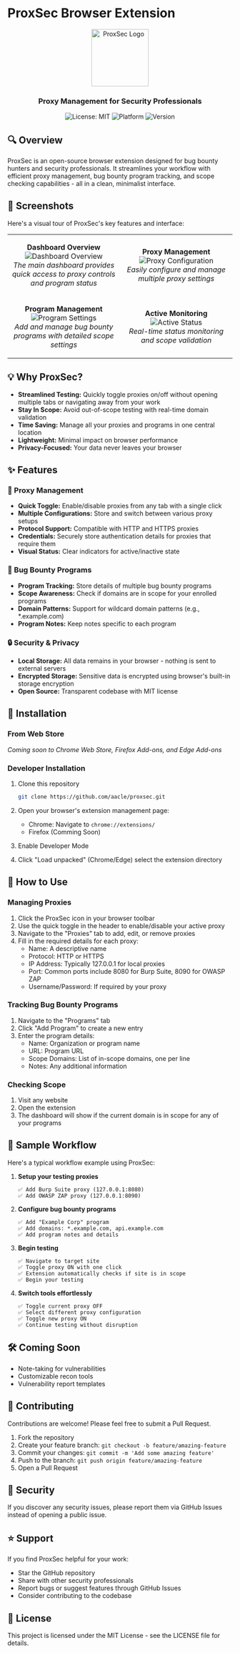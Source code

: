 # ProxSec Browser Extension

<div align="center">
  <img src="icons/icon128.png" alt="ProxSec Logo" width="128" height="128">
  <br>
  <h3>Proxy Management for Security Professionals</h3>
  
  ![License: MIT](https://img.shields.io/badge/License-MIT-blue.svg)
  ![Platform](https://img.shields.io/badge/Platform-Chrome%20|%20Firefox%20|%20Edge-lightgrey)
  ![Version](https://img.shields.io/badge/Version-1.0.0-purple)
</div>

## 🔍 Overview

ProxSec is an open-source browser extension designed for bug bounty hunters and security professionals. It streamlines your workflow with efficient proxy management, bug bounty program tracking, and scope checking capabilities - all in a clean, minimalist interface.

## 📸 Screenshots

Here's a visual tour of ProxSec's key features and interface:

<table>
  <tr>
    <td width="50%">
      <p align="center">
        <strong>Dashboard Overview</strong><br>
        <img src="screenshots/image1.png" alt="Dashboard Overview"/><br>
        <em>The main dashboard provides quick access to proxy controls and program status</em>
      </p>
    </td>
    <td width="50%">
      <p align="center">
        <strong>Proxy Management</strong><br>
        <img src="screenshots/image2.png" alt="Proxy Configuration"/><br>
        <em>Easily configure and manage multiple proxy settings</em>
      </p>
    </td>
  </tr>
  <tr>
    <td width="50%">
      <p align="center">
        <strong>Program Management</strong><br>
        <img src="screenshots/image3.png" alt="Program Settings"/><br>
        <em>Add and manage bug bounty programs with detailed scope settings</em>
      </p>
    </td>
    <td width="50%">
      <p align="center">
        <strong>Active Monitoring</strong><br>
        <img src="screenshots/image4.png" alt="Active Status"/><br>
        <em>Real-time status monitoring and scope validation</em>
      </p>
    </td>
  </tr>
</table>

## 💡 Why ProxSec?

- **Streamlined Testing:** Quickly toggle proxies on/off without opening multiple tabs or navigating away from your work
- **Stay In Scope:** Avoid out-of-scope testing with real-time domain validation 
- **Time Saving:** Manage all your proxies and programs in one central location
- **Lightweight:** Minimal impact on browser performance
- **Privacy-Focused:** Your data never leaves your browser

## ✨ Features

### 🔄 Proxy Management
- **Quick Toggle:** Enable/disable proxies from any tab with a single click
- **Multiple Configurations:** Store and switch between various proxy setups
- **Protocol Support:** Compatible with HTTP and HTTPS proxies
- **Credentials:** Securely store authentication details for proxies that require them
- **Visual Status:** Clear indicators for active/inactive state

### 🎯 Bug Bounty Programs
- **Program Tracking:** Store details of multiple bug bounty programs
- **Scope Awareness:** Check if domains are in scope for your enrolled programs
- **Domain Patterns:** Support for wildcard domain patterns (e.g., *.example.com)
- **Program Notes:** Keep notes specific to each program

### 🔒 Security & Privacy
- **Local Storage:** All data remains in your browser - nothing is sent to external servers
- **Encrypted Storage:** Sensitive data is encrypted using browser's built-in storage encryption
- **Open Source:** Transparent codebase with MIT license

## 🚀 Installation

### From Web Store
*Coming soon to Chrome Web Store, Firefox Add-ons, and Edge Add-ons*

### Developer Installation
1. Clone this repository
   ```bash
   git clone https://github.com/aacle/proxsec.git
   ```

2. Open your browser's extension management page:
   - Chrome: Navigate to `chrome://extensions/`
   - Firefox (Comming Soon)

3. Enable Developer Mode

4. Click "Load unpacked" (Chrome/Edge) select the extension directory

## 📖 How to Use

### Managing Proxies
1. Click the ProxSec icon in your browser toolbar
2. Use the quick toggle in the header to enable/disable your active proxy
3. Navigate to the "Proxies" tab to add, edit, or remove proxies
4. Fill in the required details for each proxy:
   - Name: A descriptive name
   - Protocol: HTTP or HTTPS
   - IP Address: Typically 127.0.0.1 for local proxies
   - Port: Common ports include 8080 for Burp Suite, 8090 for OWASP ZAP
   - Username/Password: If required by your proxy

### Tracking Bug Bounty Programs
1. Navigate to the "Programs" tab
2. Click "Add Program" to create a new entry
3. Enter the program details:
   - Name: Organization or program name
   - URL: Program URL
   - Scope Domains: List of in-scope domains, one per line
   - Notes: Any additional information

### Checking Scope
1. Visit any website
2. Open the extension
3. The dashboard will show if the current domain is in scope for any of your programs

## 🔄 Sample Workflow

Here's a typical workflow example using ProxSec:

1. **Setup your testing proxies**
   ```
   ✅ Add Burp Suite proxy (127.0.0.1:8080)
   ✅ Add OWASP ZAP proxy (127.0.0.1:8090)
   ```

2. **Configure bug bounty programs**
   ```
   ✅ Add "Example Corp" program
   ✅ Add domains: *.example.com, api.example.com
   ✅ Add program notes and details
   ```

3. **Begin testing**
   ```
   ✅ Navigate to target site
   ✅ Toggle proxy ON with one click
   ✅ Extension automatically checks if site is in scope
   ✅ Begin your testing
   ```

4. **Switch tools effortlessly**
   ```
   ✅ Toggle current proxy OFF
   ✅ Select different proxy configuration
   ✅ Toggle new proxy ON
   ✅ Continue testing without disruption
   ```

## 🛠️ Coming Soon
- Note-taking for vulnerabilities
- Customizable recon tools
- Vulnerability report templates

## 🤝 Contributing

Contributions are welcome! Please feel free to submit a Pull Request.

1. Fork the repository
2. Create your feature branch: `git checkout -b feature/amazing-feature`
3. Commit your changes: `git commit -m 'Add some amazing feature'`
4. Push to the branch: `git push origin feature/amazing-feature`
5. Open a Pull Request

## 🔐 Security

If you discover any security issues, please report them via GitHub Issues instead of opening a public issue.

## ⭐ Support

If you find ProxSec helpful for your work:

- Star the GitHub repository
- Share with other security professionals
- Report bugs or suggest features through GitHub Issues
- Consider contributing to the codebase

## 📄 License

This project is licensed under the MIT License - see the LICENSE file for details. 
